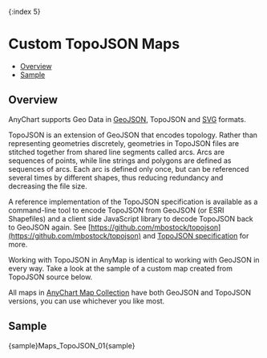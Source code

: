 {:index 5}

# Custom TopoJSON Maps

* [Overview](#overview)
* [Sample](#sample)

## Overview

AnyChart supports Geo Data in [GeoJSON](Custom_GeoJson_Maps), TopoJSON and [SVG](Custom_SVG_Maps) formats.

TopoJSON is an extension of GeoJSON that encodes topology. Rather than representing geometries discretely, geometries in TopoJSON files are stitched together from shared line segments called arcs. Arcs are sequences of points, while line strings and polygons are defined as sequences of arcs. Each arc is defined only once, but can be referenced several times by different shapes, thus reducing redundancy and decreasing the file size. 

A reference implementation of the TopoJSON specification is available as a command-line tool to encode TopoJSON from GeoJSON (or ESRI Shapefiles) and a client side JavaScript library to decode TopoJSON back to GeoJSON again. 
See [https://github.com/mbostock/topojson](https://github.com/mbostock/topojson) and [TopoJSON specification](https://github.com/topojson/topojson-specification/blob/master/README.md) for more.

Working with TopoJSON in AnyMap is identical to working with GeoJSON in every way. Take a look at the sample of a custom map created from TopoJSON source below. 

All maps in [AnyChart Map Collection](https://cdn.anychart.com/) have both GeoJSON and TopoJSON versions, you can use whichever you like most.

## Sample

{sample}Maps\_TopoJSON\_01{sample}